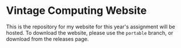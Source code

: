 # Vintage Computing Website
This is the repository for my website for this year's assignment will be hosted.
To download the website, please use the `portable` branch, or download from the releases page.
